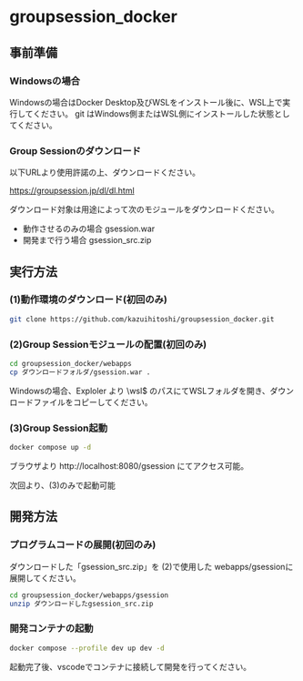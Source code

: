 # groupsession_docker
## 事前準備

### Windowsの場合

Windowsの場合はDocker Desktop及びWSLをインストール後に、WSL上で実行してください。
git はWindows側またはWSL側にインストールした状態としてください。

### Group Sessionのダウンロード

以下URLより使用許諾の上、ダウンロードください。

https://groupsession.jp/dl/dl.html

ダウンロード対象は用途によって次のモジュールをダウンロードください。

- 動作させるのみの場合  gsession.war
- 開発まで行う場合  gsession_src.zip

## 実行方法

### (1)動作環境のダウンロード(初回のみ)

```bash
git clone https://github.com/kazuihitoshi/groupsession_docker.git
```

### (2)Group Sessionモジュールの配置(初回のみ)

```bash
cd groupsession_docker/webapps
cp ダウンロードフォルダ/gsession.war .
```

Windowsの場合、Exploler より \\wsl$ のパスにてWSLフォルダを開き、ダウンロードファイルをコピーしてください。

### (3)Group Session起動

```bash
docker compose up -d
```

ブラウザより http://localhost:8080/gsession にてアクセス可能。

次回より、(3)のみで起動可能

## 開発方法

### プログラムコードの展開(初回のみ)

ダウンロードした「gsession_src.zip」を (2)で使用した webapps/gsessionに展開してください。

```bash
cd groupsession_docker/webapps/gsession
unzip ダウンロードしたgsession_src.zip
```

### 開発コンテナの起動

```bash
docker compose --profile dev up dev -d
```

起動完了後、vscodeでコンテナに接続して開発を行ってください。
